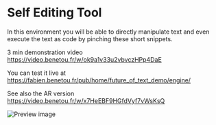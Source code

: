 # Self Editing Tool

In this environment you will be able to directly manipulate text and even execute the text as code by pinching these short snippets.

3 min demonstration video https://video.benetou.fr/w/ok9a1v33u2vbvczHPp4DaE

You can test it live at https://fabien.benetou.fr/pub/home/future_of_text_demo/engine/

See also the AR version https://video.benetou.fr/w/x7HeEBF9HGfdVyf7vWsKsQ


![Preview image](https://fabien.benetou.fr/pub/home/future_of_text_demo/content/engine-preview.png)
